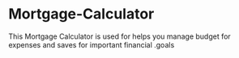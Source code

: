 # Mortgage-Calculator
This Mortgage Calculator is used for helps you manage budget for expenses and saves for important financial .goals
